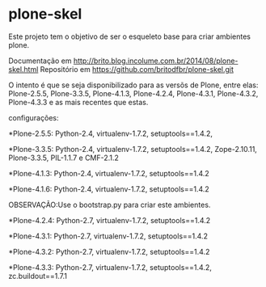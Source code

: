 plone-skel
==========
Este projeto tem o objetivo de ser o esqueleto base para criar ambientes plone.

Documentação em http://brito.blog.incolume.com.br/2014/08/plone-skel.html
Repositório em https://github.com/britodfbr/plone-skel.git

O intento é que se seja disponibilizado para as versõs de Plone, entre elas: 
Plone-2.5.5, Plone-3.3.5, Plone-4.1.3, Plone-4.2.4, Plone-4.3.1, Plone-4.3.2, 
Plone-4.3.3 e as mais recentes que estas.


configurações:

*Plone-2.5.5: Python-2.4, virtualenv-1.7.2, setuptools==1.4.2,

*Plone-3.3.5: Python-2.4, virtualenv-1.7.2, setuptools==1.4.2, Zope-2.10.11, Plone-3.3.5, PIL-1.1.7 e CMF-2.1.2

*Plone-4.1.3: Python-2.4, virtualenv-1.7.2, setuptools==1.4.2

*Plone-4.1.6: Python-2.4, virtualenv-1.7.2, setuptools==1.4.2



OBSERVAÇÃO:Use o bootstrap.py para criar este ambientes.

*Plone-4.2.4: Python-2.7, virtualenv-1.7.2, setuptools==1.4.2

*Plone-4.3.1: Python-2.7, virtualenv-1.7.2, setuptools==1.4.2

*Plone-4.3.2: Python-2.7, virtualenv-1.7.2, setuptools==1.4.2

*Plone-4.3.3: Python-2.7, virtualenv-1.7.2, setuptools==1.4.2, zc.buildout==1.7.1
